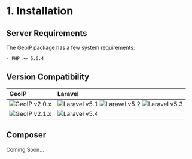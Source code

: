 # 1. Installation

## Server Requirements

The GeoIP package has a few system requirements:

    - PHP >= 5.6.4
    
## Version Compatibility

| GeoIP                         | Laravel                                                                                |
|:------------------------------|:---------------------------------------------------------------------------------------|
| ![GeoIP v2.0.x][geo_ip_2_0_x] | ![Laravel v5.1][laravel_5_1] ![Laravel v5.2][laravel_5_2] ![Laravel v5.3][laravel_5_3] |
| ![GeoIP v2.1.x][geo_ip_2_1_x] | ![Laravel v5.4][laravel_5_4]                                                           |

[laravel_5_1]:  https://img.shields.io/badge/v5.1-supported-brightgreen.svg?style=flat-square "Laravel v5.1"
[laravel_5_2]:  https://img.shields.io/badge/v5.2-supported-brightgreen.svg?style=flat-square "Laravel v5.2"
[laravel_5_3]:  https://img.shields.io/badge/v5.3-supported-brightgreen.svg?style=flat-square "Laravel v5.3"
[laravel_5_4]:  https://img.shields.io/badge/v5.4-supported-brightgreen.svg?style=flat-square "Laravel v5.4"

[geo_ip_2_0_x]: https://img.shields.io/badge/version-2.0.*-blue.svg?style=flat-square "GeoIP v2.0.*"
[geo_ip_2_1_x]: https://img.shields.io/badge/version-2.1.*-blue.svg?style=flat-square "GeoIP v2.1.*"

## Composer

Coming Soon...
